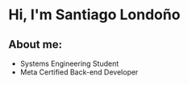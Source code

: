 <h1>Hi, I'm Santiago Londoño</h1>
<h2>About me: </h2>
<ul>
  <li>Systems Engineering Student</li>
  <li>Meta Certified Back-end Developer</li>
</ul>
